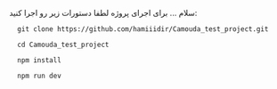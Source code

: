 سلام ... برای اجرای پروژه لطفا دستورات زیر رو اجرا کنید:

```
  git clone https://github.com/hamiiidir/Camouda_test_project.git
```
```
  cd Camouda_test_project
```
```
  npm install
```
```
  npm run dev
```
